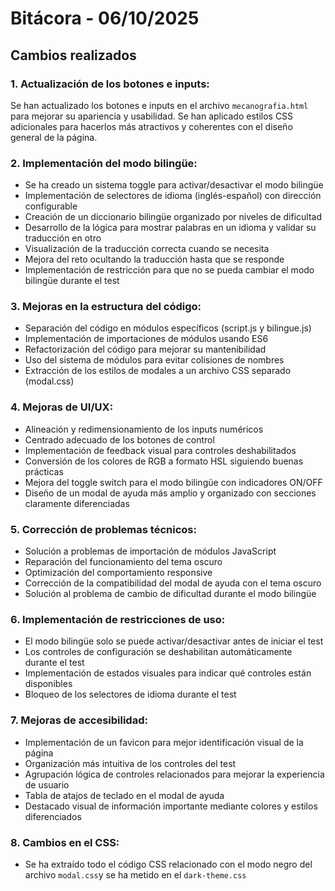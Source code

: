 # Bitácora - 06/10/2025

## Cambios realizados

### 1. Actualización de los botones e inputs:
Se han actualizado los botones e inputs en el archivo `mecanografia.html` para mejorar su apariencia y usabilidad. Se han aplicado estilos CSS adicionales para hacerlos más atractivos y coherentes con el diseño general de la página.

### 2. Implementación del modo bilingüe:
- Se ha creado un sistema toggle para activar/desactivar el modo bilingüe
- Implementación de selectores de idioma (inglés-español) con dirección configurable
- Creación de un diccionario bilingüe organizado por niveles de dificultad
- Desarrollo de la lógica para mostrar palabras en un idioma y validar su traducción en otro
- Visualización de la traducción correcta cuando se necesita
- Mejora del reto ocultando la traducción hasta que se responde
- Implementación de restricción para que no se pueda cambiar el modo bilingüe durante el test

### 3. Mejoras en la estructura del código:
- Separación del código en módulos específicos (script.js y bilingue.js)
- Implementación de importaciones de módulos usando ES6 
- Refactorización del código para mejorar su mantenibilidad
- Uso del sistema de módulos para evitar colisiones de nombres
- Extracción de los estilos de modales a un archivo CSS separado (modal.css)

### 4. Mejoras de UI/UX:
- Alineación y redimensionamiento de los inputs numéricos
- Centrado adecuado de los botones de control
- Implementación de feedback visual para controles deshabilitados
- Conversión de los colores de RGB a formato HSL siguiendo buenas prácticas
- Mejora del toggle switch para el modo bilingüe con indicadores ON/OFF
- Diseño de un modal de ayuda más amplio y organizado con secciones claramente diferenciadas

### 5. Corrección de problemas técnicos:
- Solución a problemas de importación de módulos JavaScript
- Reparación del funcionamiento del tema oscuro
- Optimización del comportamiento responsive
- Corrección de la compatibilidad del modal de ayuda con el tema oscuro
- Solución al problema de cambio de dificultad durante el modo bilingüe

### 6. Implementación de restricciones de uso:
- El modo bilingüe solo se puede activar/desactivar antes de iniciar el test
- Los controles de configuración se deshabilitan automáticamente durante el test
- Implementación de estados visuales para indicar qué controles están disponibles
- Bloqueo de los selectores de idioma durante el test

### 7. Mejoras de accesibilidad:
- Implementación de un favicon para mejor identificación visual de la página
- Organización más intuitiva de los controles del test
- Agrupación lógica de controles relacionados para mejorar la experiencia de usuario
- Tabla de atajos de teclado en el modal de ayuda
- Destacado visual de información importante mediante colores y estilos diferenciados

### 8. Cambios en el CSS:
- Se ha extraído todo el código CSS relacionado con el modo negro del archivo `modal.css`y se ha metido en el `dark-theme.css`